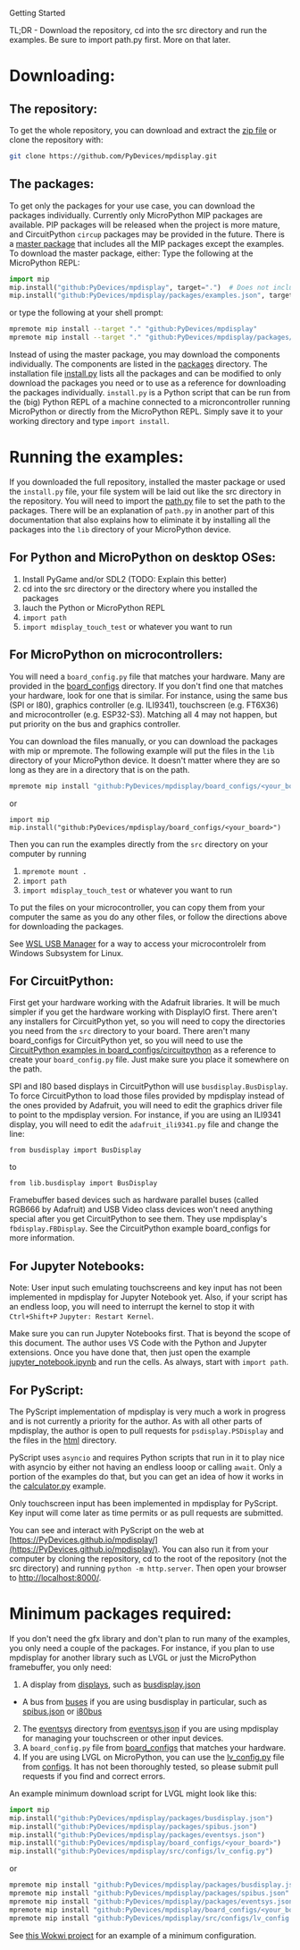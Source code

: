 Getting Started

TL;DR - Download the repository, cd into the src directory and run the examples.  Be sure to import path.py first.  More on that later.

# Downloading:
## The repository:
To get the whole repository, you can download and extract the [zip file](https://github.com/PyDevices/mpdisplay/archive/refs/heads/main.zip) or clone the repository with:
```bash
git clone https://github.com/PyDevices/mpdisplay.git
```

## The packages:
To get only the packages for your use case, you can download the packages individually.  Currently only MicroPython MIP packages are available.  PIP packages will be released when the project is more mature, and CircuitPython `circup` packages may be provided in the future.  There is a [master package](package.json) that includes all the MIP packages except the examples.  To download the master package, either:
Type the following at the MicroPython REPL:
```python
import mip
mip.install("github:PyDevices/mpdisplay", target=".")  # Does not include examples
mip.install("github:PyDevices/mpdisplay/packages/examples.json", target=".")  # Optional examples
```
or type the following at your shell prompt:
```bash
mpremote mip install --target "." "github:PyDevices/mpdisplay"
mpremote mip install --target "." "github:PyDevices/mpdisplay/packages/examples.json"
```

Instead of using the master package, you may download the components individually.  The components are listed in the [packages](packages) directory.  The installation file [install.py](install.py) lists all the packages and can be modified to only download the packages you need or to use as a reference for downloading the packages individually.  `install.py` is a Python script that can be run from the (big) Python REPL of a machine connected to a microncontroller running MicroPython or directly from the MicroPython REPL.  Simply save it to your working directory and type `import install`.

# Running the examples:
If you downloaded the full repository, installed the master package or used the `install.py` file, your file system will be laid out like the src directory in the repository.  You will need to import the [path.py](src/path.py) file to set the path to the packages.  There will be an explanation of `path.py` in another part of this documentation that also explains how to eliminate it by installing all the packages into the `lib` directory of your MicroPython device.

## For Python and MicroPython on desktop OSes:
1.  Install PyGame and/or SDL2 (TODO: Explain this better)
2.  cd into the src directory or the directory where you installed the packages
3.  lauch the Python or MicroPython REPL
4.  `import path`
5.  `import mdisplay_touch_test` or whatever you want to run

## For MicroPython on microcontrollers:
You will need a `board_config.py` file that matches your hardware.  Many are provided in the [board_configs](board_configs) directory.  If you don't find one that matches your hardware, look for one that is similar.  For instance, using the same bus (SPI or I80), graphics controller (e.g. ILI9341), touchscreen (e.g. FT6X36) and microcontroller (e.g. ESP32-S3).  Matching all 4 may not happen, but put priority on the bus and graphics controller.

You can download the files manually, or you can download the packages with mip or mpremote.  The following example will put the files in the `lib` directory of your MicroPython device.  It doesn't matter where they are so long as they are in a directory that is on the path.
```bash
mpremote mip install "github:PyDevices/mpdisplay/board_configs/<your_board>"
```
or
```MicroPython
import mip
mip.install("github:PyDevices/mpdisplay/board_configs/<your_board>")
```
Then you can run the examples directly from the `src` directory on your computer by running 
1. `mpremote mount .`
2. `import path`
3. `import mdisplay_touch_test` or whatever you want to run

To put the files on your microcontroller, you can copy them from your computer the same as you do any other files, or follow the directions above for downloading the packages.

See [WSL USB Manager](https://gitlab.com/alelec/wsl-usb-gui) for a way to access your microcontrolelr from Windows Subsystem for Linux.

## For CircuitPython:
First get your hardware working with the Adafruit libraries.  It will be much simpler if you get the hardware working with DisplayIO first.  There aren't any installers for CircuitPython yet, so you will need to copy the directories you need from the `src` directory to your board.  There aren't many board_configs for CircuitPython yet, so you will need to use the [CircuitPython examples in board_configs/circuitpython](board_configs/circuitpython) as a reference to create your `board_config.py` file.  Just make sure you place it somewhere on the path.

SPI and I80 based displays in CircuitPython will use `busdisplay.BusDisplay`.  To force CircuitPython to load those files provided by mpdisplay instead of the ones provided by Adafruit, you will need to edit the graphics driver file to point to the mpdisplay version.  For instance, if you are using an ILI9341 display, you will need to edit the `adafruit_ili9341.py` file and change the line:
```
from busdisplay import BusDisplay
```
to 
```
from lib.busdisplay import BusDisplay 
```

Framebuffer based devices such as hardware parallel buses (called RGB666 by Adafruit) and USB Video class devices won't need anything special after you get CircuitPython to see them.  They use mpdisplay's `fbdisplay.FBDisplay`.  See the CircuitPython example board_configs for more information.

## For Jupyter Notebooks:
Note:  User input such emulating touchscreens and key input has not been implemented in mpdisplay for Jupyter Notebook yet.  Also, if your script has an endless loop, you will need to interrupt the kernel to stop it with `Ctrl+Shift+P` `Jupyter: Restart Kernel`.

Make sure you can run Jupyter Notebooks first.  That is beyond the scope of this document.  The author uses VS Code with the Python and Jupyter extensions.  Once you have done that, then just open the example [jupyter_notebook.ipynb](src/utils/jupyter_notebook.ipynb) and run the cells.  As always, start with `import path`.

## For PyScript:
The PyScript implementation of mpdisplay is very much a work in progress and is not currently a priority for the author.  As with all other parts of mpdisplay, the author is open to pull requests for `psdisplay.PSDisplay` and the files in the [html](html) directory.

PyScript uses `asyncio` and requires Python scripts that run in it to play nice with asyncio by either not having an endless looop or calling `await`.  Only a portion of the examples do that, but you can get an idea of how it works in the [calculator.py](src/examples/calculator.py) example.

Only touchscreen input has been implemented in mpdisplay for PyScript.  Key input will come later as time permits or as pull requests are submitted.

You can see and interact with PyScript on the web at [https://PyDevices.github.io/mpdisplay/](https://PyDevices.github.io/mpdisplay/).  You can also run it from your computer by cloning the repository, cd to the root of the repository (not the src directory) and running `python -m http.server`.  Then open your browser to [http://localhost:8000/](http://localhost:8000/).

# Minimum packages required:
If you don't need the gfx library and don't plan to run many of the examples, you only need a couple of the packages.  For instance, if you plan to use mpdisplay for another library such as LVGL or just the MicroPython framebuffer, you only need:
1.  A display from [displays](src/lib/displays/), such as [busdisplay.json](packages/busdisplay.json)
  -  A bus from [buses](src/lib/buses/) if you are using busdisplay in particular, such as [spibus.json](packages/spibus.json) or [i80bus](packages/i80bus.json)
2.  The [eventsys](src/lib/eventsys/) directory from [eventsys.json](packages/eventsys.json) if you are using mpdisplay for managing your touchscreen or other input devices.
3.  A `board_config.py` file from [board_configs](board_configs/) that matches your hardware.
4.  If you are using LVGL on MicroPython, you can use the [lv_config.py](src/configs/lv_config.py) file from [configs](src/configs/).  It has not been thoroughly tested, so please submit pull requests if you find and correct errors.

An example minimum download script for LVGL might look like this:
```python
import mip
mip.install("github:PyDevices/mpdisplay/packages/busdisplay.json")
mip.install("github:PyDevices/mpdisplay/packages/spibus.json")
mip.install("github:PyDevices/mpdisplay/packages/eventsys.json")
mip.install("github:PyDevices/mpdisplay/board_configs/<your_board>")
mip.install("github:PyDevices/mpdisplay/src/configs/lv_config.py")
```
or
```bash
mpremote mip install "github:PyDevices/mpdisplay/packages/busdisplay.json"
mpremote mip install "github:PyDevices/mpdisplay/packages/spibus.json"
mpremote mip install "github:PyDevices/mpdisplay/packages/eventsys.json"
mpremote mip install "github:PyDevices/mpdisplay/board_configs/<your_board>"
mpremote mip install "github:PyDevices/mpdisplay/src/configs/lv_config.py"
```
See [this Wokwi project](https://wokwi.com/projects/404248867674669057) for an example of a minimum configuration.
